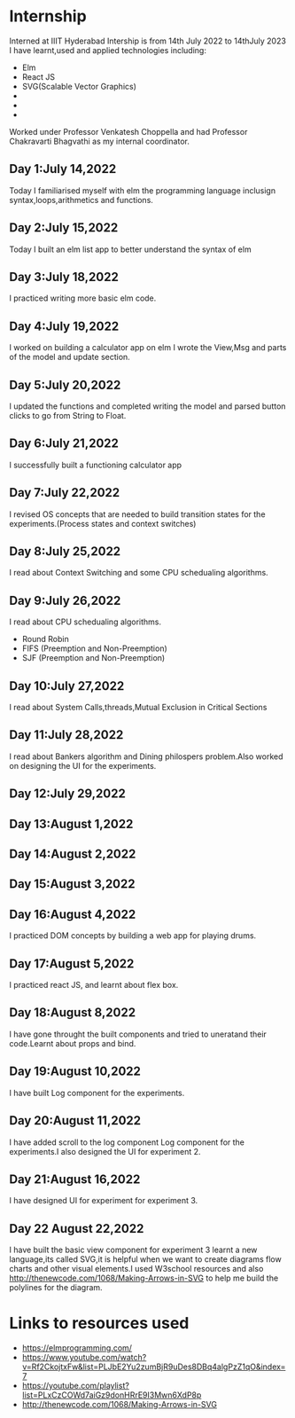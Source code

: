 # Internship
Interned at IIIT Hyderabad
Intership is from 14th July 2022 to 14thJuly 2023 
I have learnt,used and applied technologies including:
* Elm
* React JS
* SVG(Scalable Vector Graphics)
*
*
*
Worked under Professor Venkatesh Choppella and had Professor Chakravarti Bhagvathi as my internal coordinator.

## Day 1:July 14,2022

Today I familiarised myself with elm the programming language inclusign syntax,loops,arithmetics and functions.

## Day 2:July 15,2022

Today I built an elm list app to better understand the syntax of elm

## Day 3:July 18,2022

I practiced writing more basic elm code.

## Day 4:July 19,2022

I worked on building a calculator app on elm
I wrote the View,Msg and parts of the model and update section.

## Day 5:July 20,2022

I updated the functions and completed writing the model and parsed button clicks to go from String to Float.

## Day 6:July 21,2022

I successfully built a functioning calculator app

## Day 7:July 22,2022

I revised OS concepts that are needed to build transition states for the experiments.(Process states and context switches)

## Day 8:July 25,2022

I read about Context Switching and some CPU schedualing algorithms.

## Day 9:July 26,2022

I read about CPU schedualing algorithms.
* Round Robin
* FIFS (Preemption and Non-Preemption)
* SJF (Preemption and Non-Preemption)

## Day 10:July 27,2022

I read about System Calls,threads,Mutual Exclusion in Critical Sections

## Day 11:July 28,2022

I read about Bankers algorithm and Dining philospers problem.Also worked on designing the UI for the experiments.

## Day 12:July 29,2022


## Day 13:August 1,2022


## Day 14:August 2,2022


## Day 15:August 3,2022


## Day 16:August 4,2022

I practiced DOM concepts by building a web app for playing drums.

## Day 17:August 5,2022

I practiced react JS, and learnt about flex box.

## Day 18:August 8,2022

I have gone throught the built components and tried to uneratand their code.Learnt about props and bind.

## Day 19:August 10,2022

I have built Log component for the experiments.

## Day 20:August 11,2022

I have added scroll to the log component Log component for the experiments.I also designed the UI for experiment 2.

## Day 21:August 16,2022

I have designed UI for experiment for experiment 3.

## Day 22 August 22,2022

I have built the basic view component for experiment 3 learnt a new language,its called SVG,it is helpful when we want to create diagrams flow charts and other visual elements.I used W3school resources and also http://thenewcode.com/1068/Making-Arrows-in-SVG to help me build the polylines for the diagram.



# Links to resources used

* https://elmprogramming.com/
* https://www.youtube.com/watch?v=Rf2CkojtxFw&list=PLJbE2Yu2zumBjR9uDes8DBq4algPzZ1qO&index=7
* https://youtube.com/playlist?list=PLxCzCOWd7aiGz9donHRrE9I3Mwn6XdP8p
* http://thenewcode.com/1068/Making-Arrows-in-SVG

